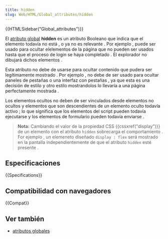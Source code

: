 ```yaml
---
title: hidden
slug: Web/HTML/Global_attributes/hidden
---
```


{{HTMLSidebar("Global_attributes")}}

El [atributo global](/es/docs/Web/HTML/Atributos_Globales/) **hidden** es un atributo Booleano que indica que el elemento todavía no está , o ya no es relevante . Por ejemplo , puede ser usado para ocultar elelementos de la página que no pueden ser usados hasta que el proceso de login se haya completado . El explorador no dibujará dichos elementos .

Esta atributo no debe de usarse para ocultar contenido que pudera ser legítimamente mostrado . Por ejemplo , no debe de ser usado para ocultar paneles de pestañas o una interfaz con pestañas , ya que esta es una decisión de estilo y otro estilo mostrandolos lo llevaría a una página perfectamente mostrada .

Los elementos ocultos no deben de ser vinculados desde elementos no ocultos y elementos que son descendientes de un elemento oculto todavía activo ; lo que significa que los elementos del script pueden todavía ejecutarse y los elementos de formulario pueden todavía enviarse .

> **Nota:** Cambiando el valor de la propiedad CSS {{cssxref("display")}} de un elemento con el atributo `hidden` sobrecarga el comportamiento . For ejemplo , un elemeneto diseñado `display : flex` será mostrado en la pantalla independientemente de que el atributo `hidden` esté presente .

## Especificaciones

{{Specifications}}

## Compatibilidad con navegadores

{{Compat}}

## Ver también

- [atributos globales](/es/docs/Web/HTML/Atributos_Globales/)
